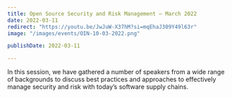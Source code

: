 ```yaml
---
title: Open Source Security and Risk Management – March 2022
date: 2022-03-11
redirect: "https://youtu.be/JwJuW-X37hM?si=mqEhaJ309Y49l63r"
image: "/images/events/OIN-10-03-2022.png"

publishDate: 2022-03-11

---
```


In this session, we have gathered a number of speakers from a wide range of backgrounds to discuss best practices and approaches to effectively manage security and risk with today’s software supply chains.
